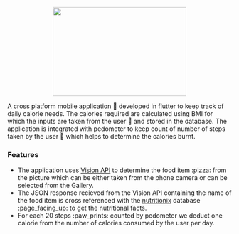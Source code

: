 <p align="center">
  <img src="https://user-images.githubusercontent.com/96119482/146383087-311879cf-c2d2-46c6-9036-26760f48ab75.png" width="300" height="200">
</p>

A cross platform mobile application :iphone: developed in flutter to keep track of daily calorie needs. The calories required are calculated using BMI for which the inputs are taken from the user :bow: and stored in the database. The application is integrated with pedometer to keep count of number of steps taken by the user :walking: which helps to determine the calories burnt.

### Features
<ul>
<li> The application uses <a href="https://cloud.google.com/vision/">Vision API</a> to determine the food item :pizza: from the picture which can be either taken from the phone camera or can be selected from the Gallery.



<li> The JSON response recieved from the Vision API containing the name of the food item is cross referenced with the <a href="https://www.nutritionix.com/business/api">nutritionix</a> database :page_facing_up: to get the nutritional facts.

<li> For each 20 steps :paw_prints: counted by pedometer we deduct one calorie from the number of calories consumed by the user per day.
</ul>
